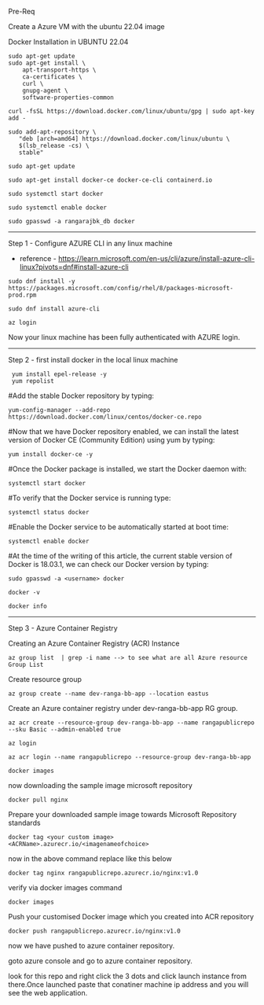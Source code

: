 Pre-Req

Create a Azure VM with the  ubuntu 22.04 image 

Docker Installation in UBUNTU 22.04

```
sudo apt-get update
sudo apt-get install \
    apt-transport-https \
    ca-certificates \
    curl \
    gnupg-agent \
    software-properties-common

curl -fsSL https://download.docker.com/linux/ubuntu/gpg | sudo apt-key add -

sudo add-apt-repository \
   "deb [arch=amd64] https://download.docker.com/linux/ubuntu \
   $(lsb_release -cs) \
   stable"
   
sudo apt-get update

sudo apt-get install docker-ce docker-ce-cli containerd.io

sudo systemctl start docker

sudo systemctl enable docker

sudo gpasswd -a rangarajbk_db docker
```


********************************************************

Step 1 -  Configure AZURE CLI in any linux machine

- reference - https://learn.microsoft.com/en-us/cli/azure/install-azure-cli-linux?pivots=dnf#install-azure-cli
```
sudo dnf install -y https://packages.microsoft.com/config/rhel/8/packages-microsoft-prod.rpm
```

```
sudo dnf install azure-cli
```

```
az login
```

Now your linux machine has been fully authenticated with AZURE login.


****************************************************************
Step 2 - first install docker in the local linux machine

```
 yum install epel-release -y
 yum repolist
```
#Add the stable Docker repository by typing:
```
yum-config-manager --add-repo https://download.docker.com/linux/centos/docker-ce.repo
```

#Now that we have Docker repository enabled, we can install the latest version of Docker CE (Community Edition) using yum by typing:
```
yum install docker-ce -y
```


#Once the Docker package is installed, we start the Docker daemon with:
```
systemctl start docker
```
#To verify that the Docker service is running type:
```
systemctl status docker
```
#Enable the Docker service to be automatically started at boot time:
```
systemctl enable docker
```
#At the time of the writing of this article, the current stable version of Docker is 18.03.1, we can check our Docker version by typing:
```
sudo gpasswd -a <username> docker
```

```
docker -v
```
```
docker info
```

********************************************************************************************************

Step 3 - Azure Container Registry

Creating an Azure Container Registry (ACR) Instance
```
az group list  | grep -i name --> to see what are all Azure resource Group List
```
Create resource group 
```
az group create --name dev-ranga-bb-app --location eastus
```

Create an Azure container registry under dev-ranga-bb-app RG group.
```
az acr create --resource-group dev-ranga-bb-app --name rangapublicrepo --sku Basic --admin-enabled true
```
```
az login
```


```
az acr login --name rangapublicrepo --resource-group dev-ranga-bb-app
```


```
docker images
```
now downloading the sample image microsoft repository

```
docker pull nginx
```

Prepare your downloaded sample image towards Microsoft Repository standards 

```
docker tag <your custom image> <ACRName>.azurecr.io/<imagenameofchoice>
```
now in the above command replace like this below

```
docker tag nginx rangapublicrepo.azurecr.io/nginx:v1.0
```

verify via docker images command

```
docker images
```

Push your customised Docker image which you created into ACR repository

```
docker push rangapublicrepo.azurecr.io/nginx:v1.0
```


now we have pushed to azure container repository.

goto azure console and go to azure container repository.


look for this repo and right click the 3 dots and click launch instance from there.Once launched paste that conatiner machine ip address and you will see the web application.
